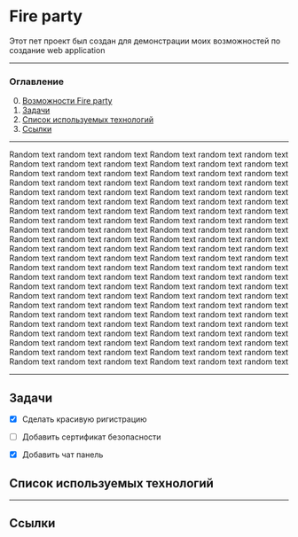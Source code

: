 # Fire party
Этот пет проект был создан для демонстрации моих возможностей по создание web application

____
### Оглавление

0. [Возможности Fire party](#Возможности)
1. [Задачи](#Задачи)
2. [Список используемых технологий](#СписокТехнологий)
3. [Ссылки](#Ссылки)

____

Random text random text random text 
Random text random text random text 
Random text random text random text 
Random text random text random text 
Random text random text random text 
Random text random text random text 
Random text random text random text 
Random text random text random text 
Random text random text random text 
Random text random text random text 
Random text random text random text 
Random text random text random text 
Random text random text random text 
Random text random text random text 
Random text random text random text 
Random text random text random text 
Random text random text random text 
Random text random text random text 
Random text random text random text 
Random text random text random text 
Random text random text random text 
Random text random text random text 
Random text random text random text 
Random text random text random text 
Random text random text random text 
Random text random text random text 
Random text random text random text 
Random text random text random text 
Random text random text random text 
Random text random text random text 
Random text random text random text 
Random text random text random text 
Random text random text random text 
Random text random text random text 
Random text random text random text 
Random text random text random text 
Random text random text random text 
Random text random text random text 
Random text random text random text 
Random text random text random text 
Random text random text random text 
Random text random text random text 
Random text random text random text 
Random text random text random text 
Random text random text random text 
Random text random text random text 

____
## Задачи
- [x] Сделать красивую ригистрацию
- [ ] Добавить сертификат безопасности
- [x] Добавить чат панель


## Список используемых технологий

____
## Ссылки